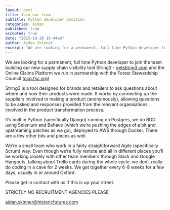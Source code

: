 ```yaml
---
layout: post
title: Join our team
subtitle: Python developer position
categories: Aidan
published: true
accepted: true
date: "2015-10-28 16:44am"
author: Aidan Skinner
excerpt: "We are looking for a permanent, full time Python developer to join the team building our new supply chain visibility tool String3"
---
```



We are looking for a permanent, full time Python developer to join the team building our new supply chain visibility tool String3 - [getstring3.com](getstring3.com) and the Online Claims Platform we run in partnership with the Forest Stewardship Council ([ocp.fsc.org](ocp.fsc.org))

String3 is a tool designed for brands and retailers to ask questions about where and how their products were made. It works by connecting up the suppliers involved in making a product (anonymously), allowing questions to be asked and responses provided from the relevant organisations involved in the product transformation process.

It’s built in Python (specifically Django) running on Postgres, we do BDD using Selenium and Behave (which we’re pushing the edges of a bit and upstreaming patches as we go), deployed to AWS through Docker. There are a few other bits and pieces as well. 

We’re a small team who work in a fairly straightforward Agile (specifically Scrum) way. Even though we’re fully remote and all in different places you’ll be working closely with other team members through Slack and Google Hangouts, talking about Trello cards during the whole cycle: we don’t really do coding in a cave for 2 weeks. We get together every 6-8 weeks for a few days, usually in or around Oxford. 

Please get in contact with us if this is up your street.

STRICTLY NO RECRUITMENT AGENCIES PLEASE

aidan.skinner@historicfutures.com
